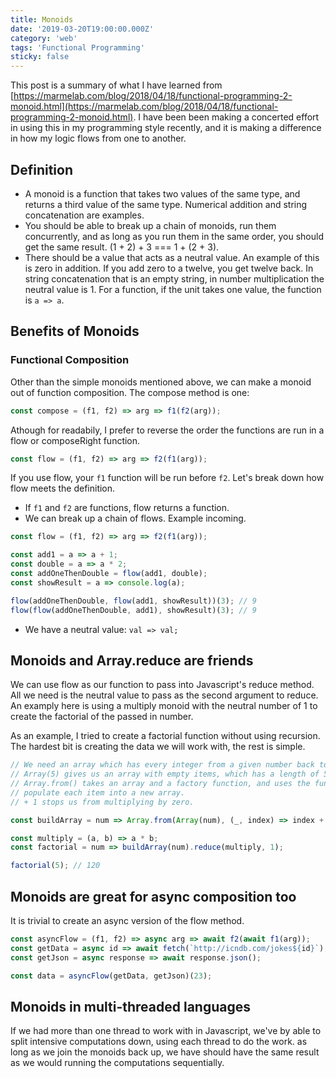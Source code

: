 ```yaml
---
title: Monoids
date: '2019-03-20T19:00:00.000Z'
category: 'web'
tags: 'Functional Programming'
sticky: false
---
```


This post is a summary of what I have learned from [https://marmelab.com/blog/2018/04/18/functional-programming-2-monoid.html](https://marmelab.com/blog/2018/04/18/functional-programming-2-monoid.html).
I have been been making a concerted effort in using this in my programming style recently, and it is
making a difference in how my logic flows from one to another.

## Definition

- A monoid is a function that takes two values of the same type, and returns a third value of the same type. Numerical addition and string concatenation are examples.
- You should be able to break up a chain of monoids, run them concurrently, and as long as you run them in the same order, you should get the same result. (1 + 2) + 3 === 1 + (2 + 3).
- There should be a value that acts as a neutral value. An example of this is zero in addition. If you add zero to a twelve, you get twelve back. In string concatenation that is an empty string, in number multiplication the neutral value is 1. For a function, if the unit takes one value, the function is `a => a`.

## Benefits of Monoids

### Functional Composition

Other than the simple monoids mentioned above, we can make a monoid out of function composition. The compose method is one:

```js
const compose = (f1, f2) => arg => f1(f2(arg));
```

Athough for readabily, I prefer to reverse the order the functions are run in a flow or composeRight function.

```js
const flow = (f1, f2) => arg => f2(f1(arg));
```

If you use flow, your `f1` function will be run before `f2`. Let's break down how flow meets the definition.

- If `f1` and `f2` are functions, flow returns a function.
- We can break up a chain of flows. Example incoming.

```js
const flow = (f1, f2) => arg => f2(f1(arg));

const add1 = a => a + 1;
const double = a => a * 2;
const addOneThenDouble = flow(add1, double);
const showResult = a => console.log(a);

flow(addOneThenDouble, flow(add1, showResult))(3); // 9
flow(flow(addOneThenDouble, add1), showResult)(3); // 9
```

- We have a neutral value: `val => val;`

## Monoids and Array.reduce are friends

We can use flow as our function to pass into Javascript's reduce method.
All we need is the neutral value to pass as the second argument to reduce.
An examply here is using a multiply monoid with the neutral number of 1 to
create the factorial of the passed in number.

As an example, I tried to create a factorial function without using recursion.
The hardest bit is creating the data we will work with, the rest is simple.

```js
// We need an array which has every integer from a given number back to 1.
// Array(5) gives us an array with empty items, which has a length of 5.
// Array.from() takes an array and a factory function, and uses the function
// populate each item into a new array.
// + 1 stops us from multiplying by zero.

const buildArray = num => Array.from(Array(num), (_, index) => index + 1);

const multiply = (a, b) => a * b;
const factorial = num => buildArray(num).reduce(multiply, 1);

factorial(5); // 120
```

## Monoids are great for async composition too

It is trivial to create an async version of the flow method.

```js
const asyncFlow = (f1, f2) => async arg => await f2(await f1(arg));
const getData = async id => await fetch(`http://icndb.com/jokes${id}`);
const getJson = async response => await response.json();

const data = asyncFlow(getData, getJson)(23);
```

## Monoids in multi-threaded languages

If we had more than one thread to work with in Javascript, we've by able to split
intensive computations down, using each thread to do the work. as long as we join
the monoids back up, we have should have the same result as we would running the
computations sequentially.
